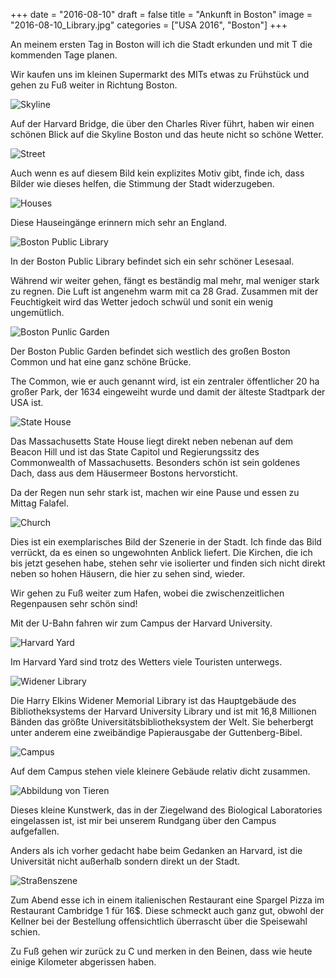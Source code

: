 +++
date = "2016-08-10"
draft = false
title = "Ankunft in Boston"
image = "2016-08-10_Library.jpg"
categories = ["USA 2016", "Boston"]
+++

An meinem ersten Tag in Boston
will ich die Stadt erkunden und mit T die
kommenden Tage planen.

Wir kaufen uns im kleinen Supermarkt des MITs
etwas zu Frühstück und gehen zu Fuß weiter
in Richtung Boston.

![Skyline](/images/2016-08-10_Skyline.jpg)

Auf der Harvard Bridge, die über den
Charles River führt, haben wir einen schönen
Blick auf die Skyline Boston und das heute nicht so schöne Wetter.

![Street](/images/2016-08-10_Street.jpg)

Auch wenn es auf diesem Bild kein explizites Motiv gibt, finde ich, dass Bilder wie dieses
helfen, die Stimmung der Stadt widerzugeben.

![Houses](/images/2016-08-10_Houses.jpg)

Diese Hauseingänge erinnern mich sehr an England.

![Boston Public Library](/images/2016-08-10_Library.jpg)

In der Boston Public Library befindet sich ein
sehr schöner Lesesaal.

Während wir weiter gehen, fängt es beständig
mal mehr, mal weniger stark zu regnen.
Die Luft ist angenehm warm mit ca 28 Grad.
Zusammen mit der Feuchtigkeit wird das Wetter jedoch schwül und sonit ein wenig ungemütlich.

![Boston Punlic Garden](/images/2016-08-10_Park.jpg)

Der Boston Public Garden befindet sich westlich des großen Boston Common und hat
eine ganz schöne Brücke.

The Common, wie er auch genannt wird, ist
ein zentraler öffentlicher
20 ha großer Park, der 1634
eingeweiht wurde und damit der älteste
Stadtpark der USA ist.

![State House](/images/2016-08-10_Gold.jpg)

Das Massachusetts State House liegt direkt
neben nebenan auf dem Beacon Hill und
ist das State Capitol und Regierungssitz
des Commonwealth of Massachusetts.
Besonders schön ist sein goldenes Dach,
dass aus dem Häusermeer Bostons hervorsticht.

Da der Regen nun sehr stark ist, machen wir
eine Pause und essen zu Mittag Falafel.

![Church](/images/2016-08-10_Church.jpg)

Dies ist ein exemplarisches Bild der Szenerie
in der Stadt.
Ich finde das Bild verrückt, da es einen so ungewohnten Anblick liefert.
Die Kirchen, die ich bis jetzt gesehen habe, stehen sehr vie isolierter
und finden sich nicht direkt neben so hohen Häusern, die hier zu sehen sind, wieder.

Wir gehen zu Fuß weiter zum Hafen, wobei
die zwischenzeitlichen Regenpausen sehr schön sind!

Mit der U-Bahn fahren wir zum Campus der Harvard University.

![Harvard Yard](/images/2016-08-10_Harvard.jpg)

Im Harvard Yard sind trotz des Wetters
viele Touristen unterwegs.

![Widener Library](/images/2016-08-10_Widener-Library.jpg)

Die Harry Elkins Widener Memorial Library
ist das Hauptgebäude des Bibliotheksystems der Harvard University Library
und ist mit 16,8 Millionen Bänden das größte Universitätsbibliotheksystem der Welt.
Sie beherbergt unter anderem eine zweibändige Papierausgabe der Guttenberg-Bibel.

![Campus](/images/2016-08-10_Campus.jpg)

Auf dem Campus stehen viele kleinere Gebäude
relativ dicht zusammen.

![Abbildung von Tieren](/images/2016-08-10_Animals.jpg)

Dieses kleine Kunstwerk, das in der Ziegelwand
des Biological Laboratories eingelassen ist,
ist mir bei unserem Rundgang über den Campus aufgefallen.

Anders als ich vorher gedacht habe beim Gedanken an Harvard,
ist die Universität nicht außerhalb sondern direkt un der Stadt.


![Straßenszene](/images/2016-08-10_Flag.jpg)

Zum Abend esse ich in einem italienischen
Restaurant eine Spargel Pizza im Restaurant Cambridge 1 für 16$. Diese schmeckt auch ganz gut, obwohl der Kellner bei der Bestellung offensichtlich überrascht über die Speisewahl schien.

Zu Fuß gehen wir zurück zu C und merken in
den Beinen, dass wie heute einige Kilometer abgerissen haben.
